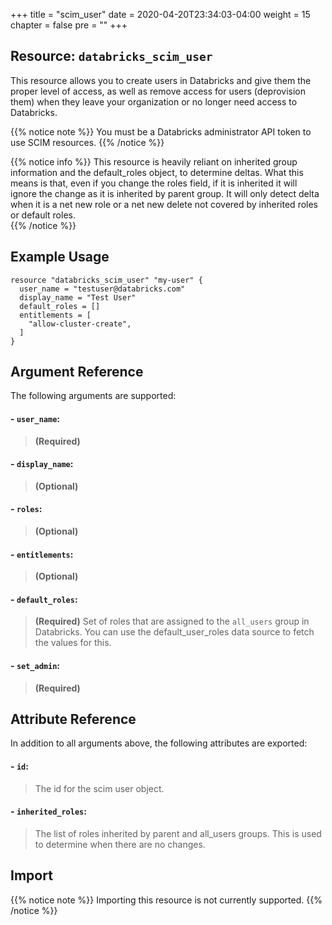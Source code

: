 +++
title = "scim_user"
date = 2020-04-20T23:34:03-04:00
weight = 15
chapter = false
pre = ""
+++

## Resource: `databricks_scim_user`

This resource allows you to create users in Databricks and give them the proper level of access, as well as 
remove access for users (deprovision them) when they leave your organization or no longer need access to Databricks.

{{% notice note %}} 
You must be a Databricks administrator API token to use SCIM resources.
{{% /notice %}} 

{{% notice info %}} 
This resource is heavily reliant on inherited group information and the default_roles object, to determine deltas.
What this means is that, even if you change the roles field, if it is inherited it will ignore the change as it is 
inherited by parent group. It will only detect delta when it is a net new role or a net new delete not covered by 
inherited roles or default roles.  
{{% /notice %}} 

## Example Usage

```hcl
resource "databricks_scim_user" "my-user" {
  user_name = "testuser@databricks.com"
  display_name = "Test User"
  default_roles = []
  entitlements = [
    "allow-cluster-create",
  ]
}
```

## Argument Reference

The following arguments are supported:

#### - `user_name`:
> **(Required)** 

#### - `display_name`:
> **(Optional)** 

#### - `roles`:
> **(Optional)** 

#### - `entitlements`:
> **(Optional)** 

#### - `default_roles`:
> **(Required)** Set of roles that are assigned to the `all_users` group in Databricks. You can use the default_user_roles data source to fetch the values for this.

#### - `set_admin`:
> **(Required)** 


## Attribute Reference

In addition to all arguments above, the following attributes are exported:

#### - `id`:
> The id for the scim user object.

#### - `inherited_roles`:
> The list of roles inherited by parent and all_users groups. This is used to determine when there are no changes.


## Import

{{% notice note %}}
Importing this resource is not currently supported.
{{% /notice %}}
